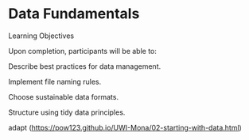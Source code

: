 # Data Fundamentals

Learning Objectives  

Upon completion, participants will be able to:  

Describe best practices for data management.  

Implement file naming rules.  

Choose sustainable data formats.  

Structure using tidy data principles.  


adapt (https://pow123.github.io/UWI-Mona/02-starting-with-data.html) 